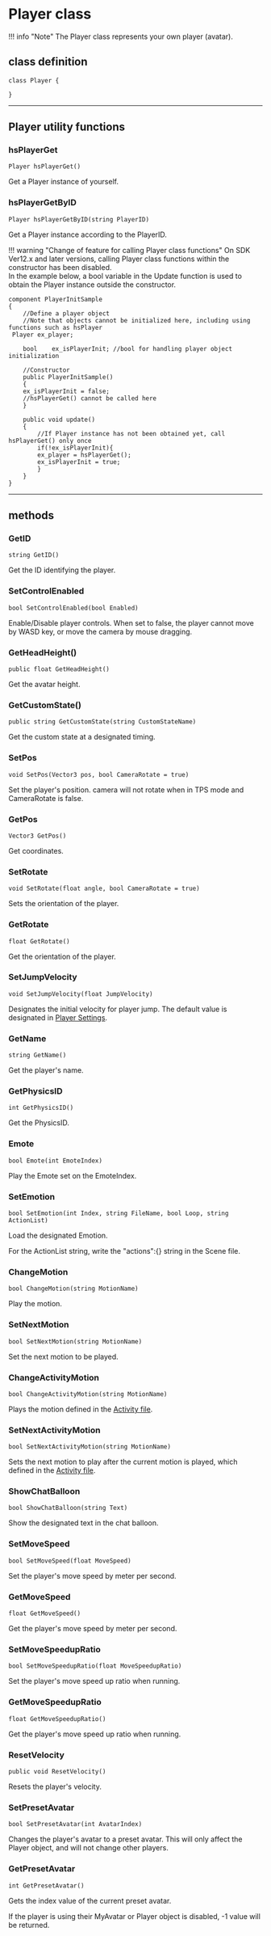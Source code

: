 # Player class

!!! info "Note"
     The Player class represents your own player (avatar).

## class definition

```
class Player {

}
```

***

## Player utility functions

### hsPlayerGet

`Player hsPlayerGet()`

Get a Player instance of yourself.

### hsPlayerGetByID

`Player hsPlayerGetByID(string PlayerID)`

Get a Player instance according to the PlayerID.

!!! warning "Change of feature for calling Player class functions"
    On SDK Ver12.x and later versions, calling Player class functions within the constructor has been disabled. <br>
    In the example below, a bool variable in the Update function is used to obtain the Player instance outside the constructor.

```
component PlayerInitSample
{   
    //Define a player object
    //Note that objects cannot be initialized here, including using functions such as hsPlayer
 Player ex_player;

    bool    ex_isPlayerInit; //bool for handling player object initialization

    //Constructor
    public PlayerInitSample()
    {
    ex_isPlayerInit = false;
    //hsPlayerGet() cannot be called here
    }

    public void update()
    {
        //If Player instance has not been obtained yet, call hsPlayerGet() only once
        if(!ex_isPlayerInit){
        ex_player = hsPlayerGet();
        ex_isPlayerInit = true;
        }
    }
}
```

***

## methods

### GetID

`string GetID()`

Get the ID identifying the player.

### SetControlEnabled

`bool SetControlEnabled(bool Enabled)`

Enable/Disable player controls. When set to false, the player cannot move by WASD key, or move the camera by mouse dragging.

### GetHeadHeight()

`public float GetHeadHeight()`

Get the avatar height.

### GetCustomState()

`public string GetCustomState(string CustomStateName)`

Get the custom state at a designated timing.

### SetPos

`void SetPos(Vector3 pos, bool CameraRotate = true)`

Set the player's position. camera will not rotate when in TPS mode and CameraRotate is false.

### GetPos

`Vector3 GetPos()`

Get coordinates.

### SetRotate

`void SetRotate(float angle, bool CameraRotate = true)`

Sets the orientation of the player.

### GetRotate

`float GetRotate()`

Get the orientation of the player.

### SetJumpVelocity

`void SetJumpVelocity(float JumpVelocity)`

Designates the initial velocity for player jump.
The default value is designated in [Player Settings](../VketCloudSettings/PlayerSettings.md).

### GetName

`string GetName()`

Get the player's name.

### GetPhysicsID

`int GetPhysicsID()`

Get the PhysicsID.

### Emote

`bool Emote(int EmoteIndex)`

Play the Emote set on the EmoteIndex.

### SetEmotion

`bool SetEmotion(int Index, string FileName, bool Loop, string ActionList)`

Load the designated Emotion.

For the ActionList string, write the "actions":{} string in the Scene file.

### ChangeMotion

`bool ChangeMotion(string MotionName)`

Play the motion.

### SetNextMotion

`bool SetNextMotion(string MotionName)`

Set the next motion to be played.

### ChangeActivityMotion

`bool ChangeActivityMotion(string MotionName)`

Plays the motion defined in the [Activity file](../SDKTools/VKCActivityExporter.md).

### SetNextActivityMotion

`bool SetNextActivityMotion(string MotionName)`

Sets the next motion to play after the current motion is played, which defined in the [Activity file](../SDKTools/VKCActivityExporter.md).

### ShowChatBalloon

`bool ShowChatBalloon(string Text)`

Show the designated text in the chat balloon.

### SetMoveSpeed

`bool SetMoveSpeed(float MoveSpeed)`

Set the player's move speed by meter per second.

### GetMoveSpeed

`float GetMoveSpeed()`

Get the player's move speed by meter per second.

### SetMoveSpeedupRatio

`bool SetMoveSpeedupRatio(float MoveSpeedupRatio)`

Set the player's move speed up ratio when running.

### GetMoveSpeedupRatio

`float GetMoveSpeedupRatio()`

Get the player's move speed up ratio when running.

### ResetVelocity

`public void ResetVelocity()`

Resets the player's velocity.

### SetPresetAvatar

`bool SetPresetAvatar(int AvatarIndex)`

Changes the player's avatar to a preset avatar. This will only affect the Player object, and will not change other players.

### GetPresetAvatar

`int GetPresetAvatar()`

Gets the index value of the current preset avatar.

If the player is using their MyAvatar or Player object is disabled, -1 value will be returned.
